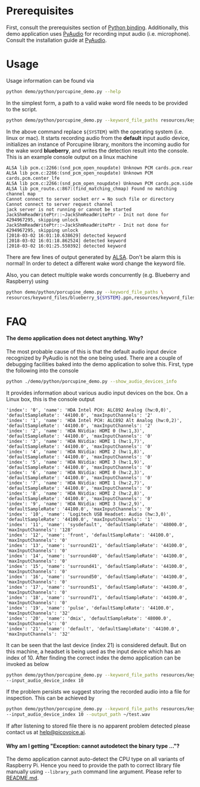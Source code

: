# Prerequisites

First, consult the prerequisites section of [Python binding](/binding/python). Additionally, this demo application
uses [PyAudio](https://people.csail.mit.edu/hubert/pyaudio/) for recording input audio (i.e. microphone).
Consult the installation guide at [PyAudio](https://people.csail.mit.edu/hubert/pyaudio/).

# Usage

Usage information can be found via

```bash
python demo/python/porcupine_demo.py --help
```

In the simplest form, a path to a valid wake word file needs to be provided to the script.

```bash
python demo/python/porcupine_demo.py --keyword_file_paths resources/keyword_files/blueberry_${SYSTEM}.ppn
``` 

In the above command replace ```${SYSTEM}``` with the operating system (i.e. linux or mac). It starts recording audio from the
**default** input audio device, initializes an instance of Porcupine library, monitors the incoming audio for the
wake word **blueberry**, and writes the detection result into the console. This is an example console output on a linux machine

````
ALSA lib pcm.c:2266:(snd_pcm_open_noupdate) Unknown PCM cards.pcm.rear
ALSA lib pcm.c:2266:(snd_pcm_open_noupdate) Unknown PCM cards.pcm.center_lfe
ALSA lib pcm.c:2266:(snd_pcm_open_noupdate) Unknown PCM cards.pcm.side
ALSA lib pcm_route.c:867:(find_matching_chmap) Found no matching channel map
Cannot connect to server socket err = No such file or directory
Cannot connect to server request channel
jack server is not running or cannot be started
JackShmReadWritePtr::~JackShmReadWritePtr - Init not done for 4294967295, skipping unlock
JackShmReadWritePtr::~JackShmReadWritePtr - Init not done for 4294967295, skipping unlock
[2018-03-02 16:01:10.638629] detected keyword
[2018-03-02 16:01:18.862524] detected keyword
[2018-03-02 16:01:25.550392] detected keyword
````

There are few lines of output generated by [ALSA](https://en.wikipedia.org/wiki/Advanced_Linux_Sound_Architecture). Don't
be alarm this is normal! In order to detect a different wake word change the keyword file.

Also, you can detect multiple wake words concurrently (e.g. Blueberry and Raspberry) using

```bash
python demo/python/porcupine_demo.py --keyword_file_paths \
resources/keyword_files/blueberry_${SYSTEM}.ppn,resources/keyword_files/raspberry_${SYSTEM}.ppn
``` 

# FAQ

#### The demo application does not detect anything. Why?

The most probable cause of this is that the default audio input device recognized by PyAudio is not the one being used.
There are a couple of debugging facilities baked into the demo application to solve this. First, type the following into the
console

```bash
python ./demo/python/porcupine_demo.py --show_audio_devices_info
```

It provides information about various audio input devices on the box. On a Linux box, this is the console output

```
'index': '0', 'name': 'HDA Intel PCH: ALC892 Analog (hw:0,0)', 'defaultSampleRate': '44100.0', 'maxInputChannels': '2'
'index': '1', 'name': 'HDA Intel PCH: ALC892 Alt Analog (hw:0,2)', 'defaultSampleRate': '44100.0', 'maxInputChannels': '2'
'index': '2', 'name': 'HDA NVidia: HDMI 0 (hw:1,3)', 'defaultSampleRate': '44100.0', 'maxInputChannels': '0'
'index': '3', 'name': 'HDA NVidia: HDMI 1 (hw:1,7)', 'defaultSampleRate': '44100.0', 'maxInputChannels': '0'
'index': '4', 'name': 'HDA NVidia: HDMI 2 (hw:1,8)', 'defaultSampleRate': '44100.0', 'maxInputChannels': '0'
'index': '5', 'name': 'HDA NVidia: HDMI 3 (hw:1,9)', 'defaultSampleRate': '44100.0', 'maxInputChannels': '0'
'index': '6', 'name': 'HDA NVidia: HDMI 0 (hw:2,3)', 'defaultSampleRate': '44100.0', 'maxInputChannels': '0'
'index': '7', 'name': 'HDA NVidia: HDMI 1 (hw:2,7)', 'defaultSampleRate': '44100.0', 'maxInputChannels': '0'
'index': '8', 'name': 'HDA NVidia: HDMI 2 (hw:2,8)', 'defaultSampleRate': '44100.0', 'maxInputChannels': '0'
'index': '9', 'name': 'HDA NVidia: HDMI 3 (hw:2,9)', 'defaultSampleRate': '44100.0', 'maxInputChannels': '0'
'index': '10', 'name': 'Logitech USB Headset: Audio (hw:3,0)', 'defaultSampleRate': '44100.0', 'maxInputChannels': '1'
'index': '11', 'name': 'sysdefault', 'defaultSampleRate': '48000.0', 'maxInputChannels': '128'
'index': '12', 'name': 'front', 'defaultSampleRate': '44100.0', 'maxInputChannels': '0'
'index': '13', 'name': 'surround21', 'defaultSampleRate': '44100.0', 'maxInputChannels': '0'
'index': '14', 'name': 'surround40', 'defaultSampleRate': '44100.0', 'maxInputChannels': '0'
'index': '15', 'name': 'surround41', 'defaultSampleRate': '44100.0', 'maxInputChannels': '0'
'index': '16', 'name': 'surround50', 'defaultSampleRate': '44100.0', 'maxInputChannels': '0'
'index': '17', 'name': 'surround51', 'defaultSampleRate': '44100.0', 'maxInputChannels': '0'
'index': '18', 'name': 'surround71', 'defaultSampleRate': '44100.0', 'maxInputChannels': '0'
'index': '19', 'name': 'pulse', 'defaultSampleRate': '44100.0', 'maxInputChannels': '32'
'index': '20', 'name': 'dmix', 'defaultSampleRate': '48000.0', 'maxInputChannels': '0'
'index': '21', 'name': 'default', 'defaultSampleRate': '44100.0', 'maxInputChannels': '32'
``` 

It can be seen that the last device (index 21) is considered default. But on this machine, a headset is being used as 
the input device which has an index of 10. After finding the correct index the demo application can be invoked as below

```bash
python demo/python/porcupine_demo.py --keyword_file_paths resources/keyword_files/blueberry_linux.ppn \
--input_audio_device_index 10
```

If the problem persists we suggest storing the recorded audio into a file for inspection. This can be achieved by

```bash
python demo/python/porcupine_demo.py --keyword_file_paths resources/keyword_files/blueberry_linux.ppn \
--input_audio_device_index 10 --output_path ~/test.wav
```

If after listening to stored file there is no apparent problem detected please contact us at help@picovoice.ai.

#### Why am I getting "Exception: cannot autodetect the binary type ..."?

The demo application cannot auto-detect the CPU type on all variants of Raspberry Pi. Hence you need to provide the path
to correct library file manually using `--library_path` command line argument. Please refer to [README.md](/lib/README.md).